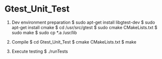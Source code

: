 # Gtest_Unit_Test
1.	Dev environment preparation
    $ sudo apt-get install libgtest-dev
    $ sudo apt-get install cmake
    $ cd /usr/src/gtest
    $ sudo cmake CMakeLists.txt
    $ sudo make
    $ sudo cp *.a /usr/lib

2.	Compile
    $ cd Gtest_Unit_Test
    $ cmake CMakeLists.txt
    $ make

3.	Execute testing
    $ ./runTests
